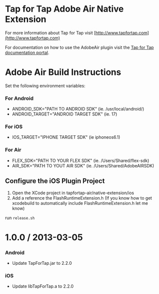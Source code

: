 # Tap for Tap Adobe Air Native Extension

For more information about Tap for Tap visit [http://www.tapfortap.com](http://www.tapfortap.com)

For documentation on how to use the AdobeAir plugin visit the [Tap for Tap documentation portal](http://tapfortap.com/documentation/AdobeAir).

# Adobe Air Build Instructions
Set the following environment variables:

### For Android
- ANDROID_SDK="PATH TO ANDROID SDK" (ie. /usr/local/android/)
- ANDROID_TARGET="ANDROID TARGET SDK" (ie. 17)

### For iOS
- IOS_TARGET="IPHONE TARGET SDK" (ie iphoneos6.1)

### For Air
- FLEX_SDK="PATH TO YOUR FLEX SDK" (ie. /Users/Shared/flex-sdk)
- AIR_SDK="PATH TO YOUT AIR SDK" (ie. /Users/Shared/AdobeAIRSDK)

## Configure the iOS Plugin Project
1. Open the XCode project in tapfortap-air/native-extension/ios
2. Add a reference the FlashRuntimeExtension.h (If you know how to get xcodebuild to automatically include FlashRuntimeExtension.h let me know)

run `release.sh`

1.0.0 / 2013-03-05
==================
### Android
- Update TapForTap.jar to 2.2.0

### iOS
- Update libTapForTap.a to 2.2.0